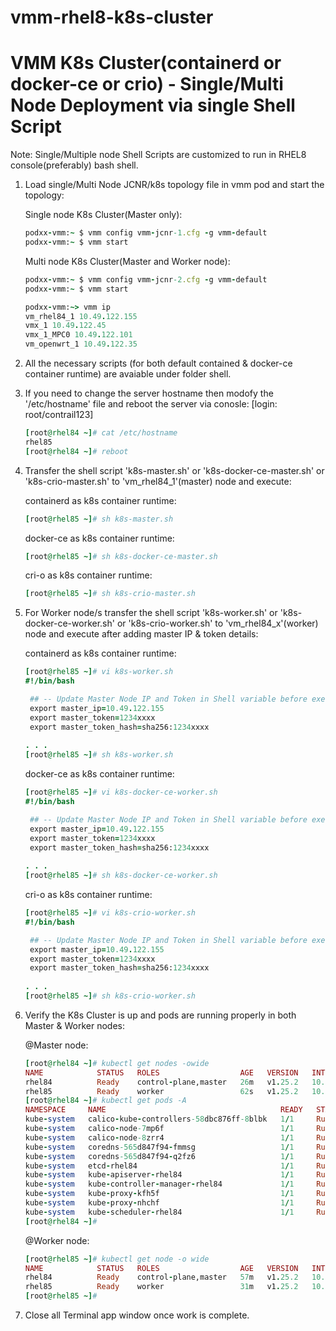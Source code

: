 # vmm-rhel8-k8s-cluster

# VMM K8s Cluster(containerd or docker-ce or crio) - Single/Multi Node Deployment via single Shell Script

Note: Single/Multiple node Shell Scripts are customized to run in RHEL8 console(preferably) bash shell. 

1. Load single/Multi Node JCNR/k8s topology file in vmm pod and start the topology:

    Single node K8s Cluster(Master only):
    ```ruby
    podxx-vmm:~ $ vmm config vmm-jcnr-1.cfg -g vmm-default
    podxx-vmm:~ $ vmm start
    ```
    Multi node K8s Cluster(Master and Worker node):
    ```ruby
    podxx-vmm:~ $ vmm config vmm-jcnr-2.cfg -g vmm-default
    podxx-vmm:~ $ vmm start
    ```
    ```ruby
    podxx-vmm:~> vmm ip
    vm_rhel84_1 10.49.122.155
    vmx_1 10.49.122.45
    vmx_1_MPC0 10.49.122.101
    vm_openwrt_1 10.49.122.35
    ```

2. All the necessary scripts (for both default contained & docker-ce container runtime) are avaiable under folder shell.

3. If you need to change the server hostname then modofy the '/etc/hostname' file and reboot the server via conosle:
   [login: root/contrail123]
  
    ```ruby
    [root@rhel84 ~]# cat /etc/hostname
    rhel85
    [root@rhel84 ~]# reboot
    ```

4. Transfer the shell script 'k8s-master.sh' or 'k8s-docker-ce-master.sh' or 'k8s-crio-master.sh' to 'vm_rhel84_1'(master) node and execute:
  
    containerd as k8s container runtime:
    ```ruby
    [root@rhel85 ~]# sh k8s-master.sh
    ```
    docker-ce as k8s container runtime:
    ```ruby
    [root@rhel85 ~]# sh k8s-docker-ce-master.sh
    ```
    cri-o as k8s container runtime:
    ```ruby
    [root@rhel85 ~]# sh k8s-crio-master.sh
    ```

5. For Worker node/s transfer the shell script 'k8s-worker.sh' or 'k8s-docker-ce-worker.sh' or 'k8s-crio-worker.sh' to 'vm_rhel84_x'(worker) node and execute after adding master IP & token details:
  
    containerd as k8s container runtime:
    ```ruby
    [root@rhel85 ~]# vi k8s-worker.sh
    #!/bin/bash
    
     ## -- Update Master Node IP and Token in Shell variable before executing the script -- ##
     export master_ip=10.49.122.155
     export master_token=1234xxxx
     export master_token_hash=sha256:1234xxxx
     
    . . .
    [root@rhel85 ~]# sh k8s-worker.sh
    ```
    docker-ce as k8s container runtime:
    ```ruby
    [root@rhel85 ~]# vi k8s-docker-ce-worker.sh
    #!/bin/bash
    
     ## -- Update Master Node IP and Token in Shell variable before executing the script -- ##
     export master_ip=10.49.122.155
     export master_token=1234xxxx
     export master_token_hash=sha256:1234xxxx
     
    . . .
    [root@rhel85 ~]# sh k8s-docker-ce-worker.sh
    ```
    cri-o as k8s container runtime:
    ```ruby
    [root@rhel85 ~]# vi k8s-crio-worker.sh
    #!/bin/bash
    
     ## -- Update Master Node IP and Token in Shell variable before executing the script -- ##
     export master_ip=10.49.122.155
     export master_token=1234xxxx
     export master_token_hash=sha256:1234xxxx
     
    . . .
    [root@rhel85 ~]# sh k8s-crio-worker.sh
    ```

5. Verify the K8s Cluster is up and pods are running properly in both Master & Worker nodes:

    @Master node:
    ```ruby
    [root@rhel84 ~]# kubectl get nodes -owide
    NAME            STATUS   ROLES                  AGE   VERSION   INTERNAL-IP     EXTERNAL-IP   OS-IMAGE                               KERNEL-VERSION          CONTAINER-RUNTIME
    rhel84          Ready    control-plane,master   26m   v1.25.2   10.49.122.155   <none>        Red Hat Enterprise Linux 8.4 (Ootpa)   4.18.0-305.el8.x86_64   docker://20.10.18
    rhel85          Ready    worker                 62s   v1.25.2   10.53.59.47     <none>        Red Hat Enterprise Linux 8.4 (Ootpa)   4.18.0-305.el8.x86_64   docker://20.10.18
    [root@rhel84 ~]# kubectl get pods -A
    NAMESPACE     NAME                                       READY   STATUS    RESTARTS   AGE
    kube-system   calico-kube-controllers-58dbc876ff-8blbk   1/1     Running   0          54m
    kube-system   calico-node-7mp6f                          1/1     Running   0          29m
    kube-system   calico-node-8zrr4                          1/1     Running   0          54m
    kube-system   coredns-565d847f94-fmmsg                   1/1     Running   0          54m
    kube-system   coredns-565d847f94-q2fz6                   1/1     Running   0          54m
    kube-system   etcd-rhel84                                1/1     Running   0          54m
    kube-system   kube-apiserver-rhel84                      1/1     Running   0          54m
    kube-system   kube-controller-manager-rhel84             1/1     Running   0          54m
    kube-system   kube-proxy-kfh5f                           1/1     Running   0          29m
    kube-system   kube-proxy-nhchf                           1/1     Running   0          54m
    kube-system   kube-scheduler-rhel84                      1/1     Running   0          54m
    [root@rhel84 ~]#
    ```
  
    @Worker node:
    ```ruby
    [root@rhel85 ~]# kubectl get node -o wide
    NAME            STATUS   ROLES                  AGE   VERSION   INTERNAL-IP     EXTERNAL-IP   OS-IMAGE                               KERNEL-VERSION          CONTAINER-RUNTIME
    rhel84          Ready    control-plane,master   57m   v1.25.2   10.49.122.155   <none>        Red Hat Enterprise Linux 8.4 (Ootpa)   4.18.0-305.el8.x86_64   docker://20.10.18
    rhel85          Ready    worker                 31m   v1.25.2   10.53.59.47     <none>        Red Hat Enterprise Linux 8.4 (Ootpa)   4.18.0-305.el8.x86_64   docker://20.10.18
    [root@rhel85 ~]#
    ```
  
6. Close all Terminal app window once work is complete.

